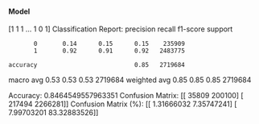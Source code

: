 #### Model
[1 1 1 ... 1 0 1]
Classification Report:
              precision    recall  f1-score   support

           0       0.14      0.15      0.15    235909
           1       0.92      0.91      0.92   2483775

    accuracy                           0.85   2719684
   macro avg       0.53      0.53      0.53   2719684
weighted avg       0.85      0.85      0.85   2719684

Accuracy: 0.8464549557963351
Confusion Matrix:
[[  35809  200100]
 [ 217494 2266281]]
Confusion Matrix (%):
[[ 1.31666032  7.35747241]
 [ 7.99703201 83.32883526]]
